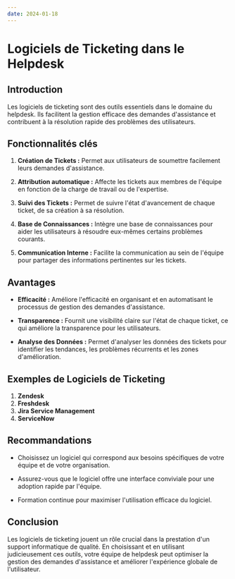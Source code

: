 ```yaml
---
date: 2024-01-18
---
```

# Logiciels de Ticketing dans le Helpdesk

## Introduction

Les logiciels de ticketing sont des outils essentiels dans le domaine du helpdesk. Ils facilitent la gestion efficace des demandes d'assistance et contribuent à la résolution rapide des problèmes des utilisateurs.

## Fonctionnalités clés

1. **Création de Tickets :** Permet aux utilisateurs de soumettre facilement leurs demandes d'assistance.
    
2. **Attribution automatique :** Affecte les tickets aux membres de l'équipe en fonction de la charge de travail ou de l'expertise.
    
3. **Suivi des Tickets :** Permet de suivre l'état d'avancement de chaque ticket, de sa création à sa résolution.
    
4. **Base de Connaissances :** Intègre une base de connaissances pour aider les utilisateurs à résoudre eux-mêmes certains problèmes courants.
    
5. **Communication Interne :** Facilite la communication au sein de l'équipe pour partager des informations pertinentes sur les tickets.
    

## Avantages

- **Efficacité :** Améliore l'efficacité en organisant et en automatisant le processus de gestion des demandes d'assistance.
    
- **Transparence :** Fournit une visibilité claire sur l'état de chaque ticket, ce qui améliore la transparence pour les utilisateurs.
    
- **Analyse des Données :** Permet d'analyser les données des tickets pour identifier les tendances, les problèmes récurrents et les zones d'amélioration.
    

## Exemples de Logiciels de Ticketing

1. **Zendesk**
2. **Freshdesk**
3. **Jira Service Management**
4. **ServiceNow**

## Recommandations

- Choisissez un logiciel qui correspond aux besoins spécifiques de votre équipe et de votre organisation.
    
- Assurez-vous que le logiciel offre une interface conviviale pour une adoption rapide par l'équipe.
    
- Formation continue pour maximiser l'utilisation efficace du logiciel.
    

## Conclusion

Les logiciels de ticketing jouent un rôle crucial dans la prestation d'un support informatique de qualité. En choisissant et en utilisant judicieusement ces outils, votre équipe de helpdesk peut optimiser la gestion des demandes d'assistance et améliorer l'expérience globale de l'utilisateur.